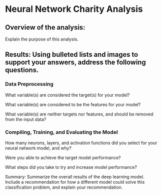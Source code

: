 # Neural Network Charity Analysis

## Overview of the analysis: 
Explain the purpose of this analysis.

## Results: Using bulleted lists and images to support your answers, address the following questions.

### Data Preprocessing
What variable(s) are considered the target(s) for your model?

What variable(s) are considered to be the features for your model?

What variable(s) are neither targets nor features, and should be removed from the input data?

### Compiling, Training, and Evaluating the Model
How many neurons, layers, and activation functions did you select for your neural network model, and why?

Were you able to achieve the target model performance?

What steps did you take to try and increase model performance?

Summary: Summarize the overall results of the deep learning model. Include a recommendation for how a different model could solve this classification problem, and explain your recommendation.
